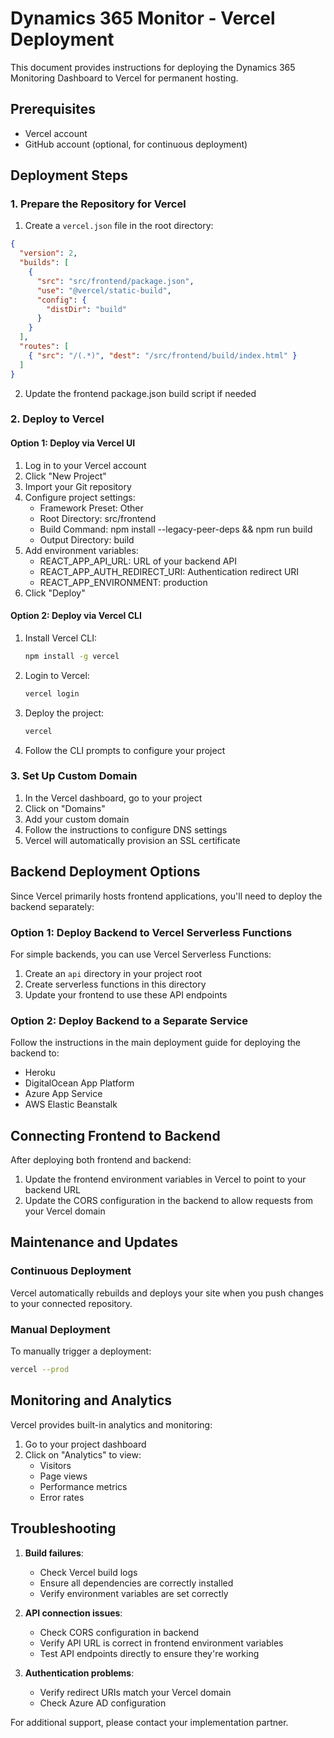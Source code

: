 # Dynamics 365 Monitor - Vercel Deployment

This document provides instructions for deploying the Dynamics 365 Monitoring Dashboard to Vercel for permanent hosting.

## Prerequisites

- Vercel account
- GitHub account (optional, for continuous deployment)

## Deployment Steps

### 1. Prepare the Repository for Vercel

1. Create a `vercel.json` file in the root directory:

```json
{
  "version": 2,
  "builds": [
    {
      "src": "src/frontend/package.json",
      "use": "@vercel/static-build",
      "config": {
        "distDir": "build"
      }
    }
  ],
  "routes": [
    { "src": "/(.*)", "dest": "/src/frontend/build/index.html" }
  ]
}
```

2. Update the frontend package.json build script if needed

### 2. Deploy to Vercel

#### Option 1: Deploy via Vercel UI

1. Log in to your Vercel account
2. Click "New Project"
3. Import your Git repository
4. Configure project settings:
   - Framework Preset: Other
   - Root Directory: src/frontend
   - Build Command: npm install --legacy-peer-deps && npm run build
   - Output Directory: build
5. Add environment variables:
   - REACT_APP_API_URL: URL of your backend API
   - REACT_APP_AUTH_REDIRECT_URI: Authentication redirect URI
   - REACT_APP_ENVIRONMENT: production
6. Click "Deploy"

#### Option 2: Deploy via Vercel CLI

1. Install Vercel CLI:
   ```bash
   npm install -g vercel
   ```

2. Login to Vercel:
   ```bash
   vercel login
   ```

3. Deploy the project:
   ```bash
   vercel
   ```

4. Follow the CLI prompts to configure your project

### 3. Set Up Custom Domain

1. In the Vercel dashboard, go to your project
2. Click on "Domains"
3. Add your custom domain
4. Follow the instructions to configure DNS settings
5. Vercel will automatically provision an SSL certificate

## Backend Deployment Options

Since Vercel primarily hosts frontend applications, you'll need to deploy the backend separately:

### Option 1: Deploy Backend to Vercel Serverless Functions

For simple backends, you can use Vercel Serverless Functions:

1. Create an `api` directory in your project root
2. Create serverless functions in this directory
3. Update your frontend to use these API endpoints

### Option 2: Deploy Backend to a Separate Service

Follow the instructions in the main deployment guide for deploying the backend to:
- Heroku
- DigitalOcean App Platform
- Azure App Service
- AWS Elastic Beanstalk

## Connecting Frontend to Backend

After deploying both frontend and backend:

1. Update the frontend environment variables in Vercel to point to your backend URL
2. Update the CORS configuration in the backend to allow requests from your Vercel domain

## Maintenance and Updates

### Continuous Deployment

Vercel automatically rebuilds and deploys your site when you push changes to your connected repository.

### Manual Deployment

To manually trigger a deployment:

```bash
vercel --prod
```

## Monitoring and Analytics

Vercel provides built-in analytics and monitoring:

1. Go to your project dashboard
2. Click on "Analytics" to view:
   - Visitors
   - Page views
   - Performance metrics
   - Error rates

## Troubleshooting

1. **Build failures**:
   - Check Vercel build logs
   - Ensure all dependencies are correctly installed
   - Verify environment variables are set correctly

2. **API connection issues**:
   - Check CORS configuration in backend
   - Verify API URL is correct in frontend environment variables
   - Test API endpoints directly to ensure they're working

3. **Authentication problems**:
   - Verify redirect URIs match your Vercel domain
   - Check Azure AD configuration

For additional support, please contact your implementation partner.
